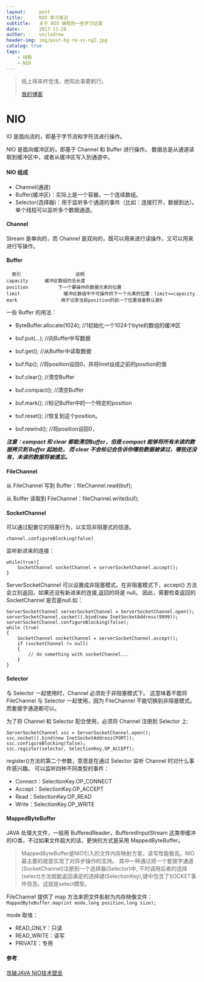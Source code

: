 ```yaml
---
layout:     post
title:      NIO 学习笔记
subtitle:   关于 NIO 编程的一些学习记录
date:       2017-11-28
author:     uncledrew
header-img: img/post-bg-re-vs-ng2.jpg
catalog: true
tags:
    - 线程
    - NIO
---
```


> 纸上得来终觉浅，绝知此事要躬行。
>
> [我的博客](http://uncledrew.405go.cn/)


# NIO
IO 是面向流的，即基于字节流和字符流进行操作。

NIO 是面向缓冲区的，即基于 Channel 和 Buffer 进行操作。
数据总是从通道读取到缓冲区中，或者从缓冲区写入到通道中。

#### NIO 组成
- Channel(通道)
- Buffer(缓冲区)：实际上是一个容器，一个连续数组。
- Selector(选择器)：用于监听多个通道的事件（比如：连接打开，数据到达）。单个线程可以监听多个数据通道。

#### Channel
Stream 是单向的，而 Channel 是双向的，既可以用来进行读操作，又可以用来进行写操作。

#### Buffer
      索引	                说明
    capacity      缓冲区数组的总长度
    position	       下一个要操作的数据元素的位置
    limit	             缓冲区数组中不可操作的下一个元素的位置：limit<=capacity
    mark	            用于记录当前position的前一个位置或者默认是0

一些 Buffer 的用法：
- ByteBuffer.allocate(1024);    //1初始化一个1024个byte的数组的缓冲区
- buf.put(…);    //向Buffer中写数据
- buf.get();    //从Buffer中读取数据
- buf.flip();    //将position设回0，并将limit设成之前的position的值
- buf.clear();    //清空Buffer
- buf.compact();    //清空Buffer

- buf.mark();    //标记Buffer中的一个特定的position
- buf.reset();    //恢复到这个position。
- buf.rewind();    //将position设回0，

***注意：compact 和 clear 都能清空Buffer，但是 compact 能够将所有未读的数据拷贝到 Buffer 起始处，
而 clear 不会标记会告诉你哪些数据被读过，哪些还没有，未读的数据将被遗忘。***

#### FileChannel
从 FileChannel 写到 Buffer：fileChannel.read(buf);

从 Buffer 读取到 FileChannel：fileChannel.write(buf);

#### SocketChannel
可以通过配置它的阻塞行为，以实现非阻塞式的信道。
```
channel.configureBlocking(false)
```

监听新进来的连接：
```
while(true){
    SocketChannel socketChannel = serverSocketChannel.accept();
}
```

ServerSocketChannel 可以设置成非阻塞模式。在非阻塞模式下，accept() 方法会立刻返回，如果还没有新进来的连接,返回的将是 null。 
因此，需要检查返回的 SocketChannel 是否是null.如：
```
ServerSocketChannel serverSocketChannel = ServerSocketChannel.open();
serverSocketChannel.socket().bind(new InetSocketAddress(9999));
serverSocketChannel.configureBlocking(false);
while (true)
{
    SocketChannel socketChannel = serverSocketChannel.accept();
    if (socketChannel != null)
    {
        // do something with socketChannel...
    }
}
```


#### Selector
与 Selector 一起使用时，Channel 必须处于非阻塞模式下。
这意味着不能将 FileChannel 与 Selector 一起使用，因为 FileChannel 不能切换到非阻塞模式。而套接字通道都可以。

为了将 Channel 和 Selector 配合使用，必须将 Channel 注册到 Selector 上:
```
ServerSocketChannel ssc = ServerSocketChannel.open();
ssc.socket().bind(new InetSocketAddress(PORT));
ssc.configureBlocking(false);
ssc.register(selector, SelectionKey.OP_ACCEPT);
```

register()方法的第二个参数，意思是在通过 Selector 监听 Channel 时对什么事件感兴趣。
可以监听四种不同类型的事件：
- Connect：SelectionKey.OP_CONNECT
- Accept：SelectionKey.OP_ACCEPT
- Read：SelectionKey.OP_READ
- Write：SelectionKey.OP_WRITE

#### MappedByteBuffer
JAVA 处理大文件，一般用 BufferedReader，BufferedInputStream 这类带缓冲的IO类，不过如果文件超大的话，更快的方式是采用 MappedByteBuffer。

> MappedByteBuffer是NIO引入的文件内存映射方案，读写性能极高。NIO最主要的就是实现了对异步操作的支持。
其中一种通过把一个套接字通道(SocketChannel)注册到一个选择器(Selector)中,
不时调用后者的选择(select)方法就能返回满足的选择键(SelectionKey),键中包含了SOCKET事件信息。这就是select模型。

FileChannel 提供了 map 方法来把文件影射为内存映像文件： `MappedByteBuffer.map(int mode,long position,long size); `

mode 取值：
- READ_ONLY：只读
- READ_WRITE：读写
- PRIVATE：专用


#### 参考
[攻破JAVA NIO技术壁垒](http://www.importnew.com/19816.html#comment-580756)
